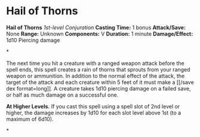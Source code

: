 # Hail of Thorns

**Hail of Thorns**
_1st-level Conjuration_
**Casting Time:** 1 bonus
**Attack/Save:** None
**Range:** Unknown
**Components:** V
**Duration:** 1 minute
**Damage/Effect:** 1d10 Piercing damage

*<p>The next time you hit a creature with a ranged weapon attack before the spell ends, this spell creates a rain of thorns that sprouts from your ranged weapon or ammunition. In addition to the normal effect of the attack, the target of the attack and each creature within 5 feet of it must make a [[/save dex format=long]]. A creature takes 1d10 piercing damage on a failed save, or half as much damage on a successful one.

****At Higher Levels.**** If you cast this spell using a spell slot of 2nd level or higher, the damage increases by 1d10 for each slot level above 1st (to a maximum of 6d10).</p>*